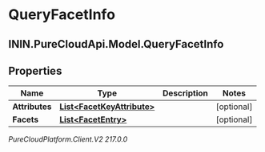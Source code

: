 # QueryFacetInfo

## ININ.PureCloudApi.Model.QueryFacetInfo

## Properties

|Name | Type | Description | Notes|
|------------ | ------------- | ------------- | -------------|
| **Attributes** | [**List&lt;FacetKeyAttribute&gt;**](FacetKeyAttribute) |  | [optional] |
| **Facets** | [**List&lt;FacetEntry&gt;**](FacetEntry) |  | [optional] |



_PureCloudPlatform.Client.V2 217.0.0_
